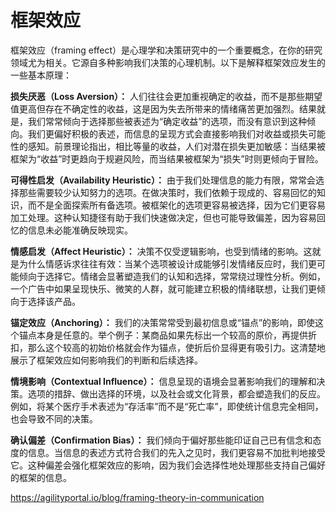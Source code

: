 # 框架效应

框架效应（framing effect）是心理学和决策研究中的一个重要概念，在你的研究领域尤为相关。它源自多种影响我们决策的心理机制。以下是解释框架效应发生的一些基本原理：

**损失厌恶（Loss Aversion）：**
 人们往往会更加重视确定的收益，而不是那些期望值更高但存在不确定性的收益，这是因为失去所带来的情绪痛苦更加强烈。结果就是，我们常常倾向于选择那些被表述为“确定收益”的选项，而没有意识到这种倾向。我们更偏好积极的表述，而信息的呈现方式会直接影响我们对收益或损失可能性的感知。前景理论指出，相比等量的收益，人们对潜在损失更加敏感：当结果被框架为“收益”时更趋向于规避风险，而当结果被框架为“损失”时则更倾向于冒险。

**可得性启发（Availability Heuristic）：**
 由于我们处理信息的能力有限，常常会选择那些需要较少认知努力的选项。在做决策时，我们依赖于现成的、容易回忆的知识，而不是全面探索所有备选项。被框架化的选项更容易被选择，因为它们更容易加工处理。这种认知捷径有助于我们快速做决定，但也可能导致偏差，因为容易回忆的信息未必能准确反映现实。

**情感启发（Affect Heuristic）：**
 决策不仅受逻辑影响，也受到情绪的影响。这就是为什么情感诉求往往有效：当某个选项被设计成能够引发情绪反应时，我们更可能倾向于选择它。情绪会显著塑造我们的认知和选择，常常绕过理性分析。例如，一个广告中如果呈现快乐、微笑的人群，就可能建立积极的情绪联想，让我们更倾向于选择该产品。

**锚定效应（Anchoring）：**
 我们的决策常常受到最初信息或“锚点”的影响，即使这个锚点本身是任意的。举个例子：某商品如果先标出一个较高的原价，再提供折扣，那么这个较高的初始价格就会作为锚点，使折后价显得更有吸引力。这清楚地展示了框架效应如何影响我们的判断和后续选择。

**情境影响（Contextual Influence）：**
 信息呈现的语境会显著影响我们的理解和决策。选项的措辞、做出选择的环境，以及社会或文化背景，都会塑造我们的反应。例如，将某个医疗手术表述为“存活率”而不是“死亡率”，即使统计信息完全相同，也会导致不同的决策。

**确认偏差（Confirmation Bias）：**
 我们倾向于偏好那些能印证自己已有信念和态度的信息。当信息的表述方式符合我们的先入之见时，我们更容易不加批判地接受它。这种偏差会强化框架效应的影响，因为我们会选择性地处理那些支持自己偏好的框架的信息。

https://agilityportal.io/blog/framing-theory-in-communication